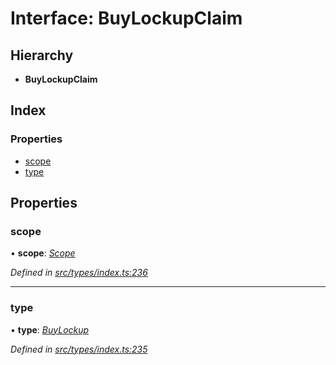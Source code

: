 # Interface: BuyLockupClaim

## Hierarchy

* **BuyLockupClaim**

## Index

### Properties

* [scope](buylockupclaim.md#scope)
* [type](buylockupclaim.md#type)

## Properties

###  scope

• **scope**: *[Scope](scope.md)*

*Defined in [src/types/index.ts:236](https://github.com/PolymeshAssociation/polymesh-sdk/blob/46845947/src/types/index.ts#L236)*

___

###  type

• **type**: *[BuyLockup](../enums/claimtype.md#buylockup)*

*Defined in [src/types/index.ts:235](https://github.com/PolymeshAssociation/polymesh-sdk/blob/46845947/src/types/index.ts#L235)*
